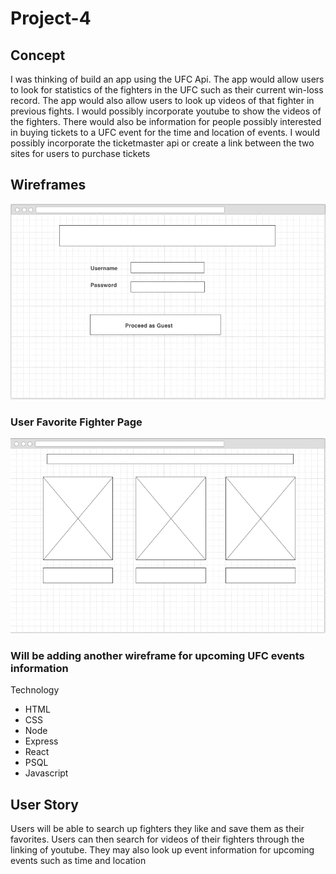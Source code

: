 # Project-4
## Concept
I was thinking of build an app using the UFC Api. The app would allow users to look for statistics of the fighters in the UFC such as their current win-loss record. The app would also allow users to look up videos of that fighter in previous fights. I would possibly incorporate youtube to show the videos of the fighters. There would also be information for people possibly interested in buying tickets to a UFC event for the time and location of events. I would possibly incorporate the ticketmaster api or create a link between the two sites for users to purchase tickets

## Wireframes
![wireframe](https://github.com/nickykwn/project4/blob/master/wireframes/wireframe1.png)
### User Favorite Fighter Page
![fav-fighter](https://github.com/nickykwn/project4/blob/master/wireframes/favorite%20fighter%20page.png)
### Will be adding another wireframe for upcoming UFC events information

Technology
* HTML
* CSS
* Node
* Express
* React
* PSQL
* Javascript

## User Story

Users will be able to search up fighters they like and save them as their favorites. Users can then search for videos of their fighters through the linking of youtube. They may also look up event information for upcoming events such as time and location
